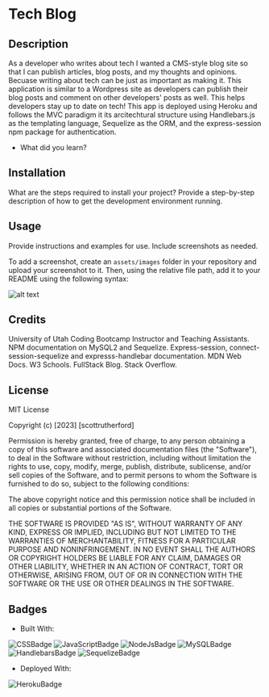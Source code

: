 # Tech Blog

## Description

As a developer who writes about tech I wanted a CMS-style blog site so that I can publish articles, blog posts, and my thoughts and opinions. Becuase writing about tech can be just as important as making it. This application is similar to a Wordpress site as developers can publish their blog posts and comment on other developers' posts as well. This helps developers stay up to date on tech! This app is deployed using Heroku and follows the MVC paradigm it its arcitechtural structure using Handlebars.js as the templating language, Sequelize as the ORM, and the express-session npm package for authentication. 

- What did you learn?

## Installation

What are the steps required to install your project? Provide a step-by-step description of how to get the development environment running.

## Usage

Provide instructions and examples for use. Include screenshots as needed.

To add a screenshot, create an `assets/images` folder in your repository and upload your screenshot to it. Then, using the relative file path, add it to your README using the following syntax:

![alt text](assets/images/screenshot.png)

## Credits

University of Utah Coding Bootcamp Instructor and Teaching Assistants. NPM documentation on MySQL2 and Sequelize. Express-session, connect-session-sequelize and expresss-handlebar documentation. MDN Web Docs. W3 Schools. FullStack Blog. Stack Overflow.

## License

MIT License

Copyright (c) [2023] [scottrutherford]

Permission is hereby granted, free of charge, to any person obtaining a copy
of this software and associated documentation files (the "Software"), to deal
in the Software without restriction, including without limitation the rights
to use, copy, modify, merge, publish, distribute, sublicense, and/or sell
copies of the Software, and to permit persons to whom the Software is
furnished to do so, subject to the following conditions:

The above copyright notice and this permission notice shall be included in all
copies or substantial portions of the Software.

THE SOFTWARE IS PROVIDED "AS IS", WITHOUT WARRANTY OF ANY KIND, EXPRESS OR
IMPLIED, INCLUDING BUT NOT LIMITED TO THE WARRANTIES OF MERCHANTABILITY,
FITNESS FOR A PARTICULAR PURPOSE AND NONINFRINGEMENT. IN NO EVENT SHALL THE
AUTHORS OR COPYRIGHT HOLDERS BE LIABLE FOR ANY CLAIM, DAMAGES OR OTHER
LIABILITY, WHETHER IN AN ACTION OF CONTRACT, TORT OR OTHERWISE, ARISING FROM,
OUT OF OR IN CONNECTION WITH THE SOFTWARE OR THE USE OR OTHER DEALINGS IN THE
SOFTWARE.

## Badges

-  Built With:

![CSSBadge](https://img.shields.io/badge/CSS-239120?&style=for-the-badge&logo=css3&logoColor=white)
![JavaScriptBadge](https://img.shields.io/badge/JavaScript-F7DF1E?style=for-the-badge&logo=javascript&logoColor=black)
![NodeJsBadge](https://img.shields.io/badge/Node.js-43853D?style=for-the-badge&logo=node.js&logoColor=white)
![MySQLBadge](https://img.shields.io/badge/MySQL-00000F?style=for-the-badge&logo=mysql&logoColor=white)
![HandlebarsBadge](https://img.shields.io/badge/Handlebars.js-000?logo=handlebarsdotjs&logoColor=fff&style=for-the-badge)
![SequelizeBadge](https://img.shields.io/badge/sequelize-323330?style=for-the-badge&logo=sequelize&logoColor=blue)

- Deployed With:

![HerokuBadge](https://img.shields.io/badge/Heroku-430098?style=for-the-badge&logo=heroku&logoColor=white)